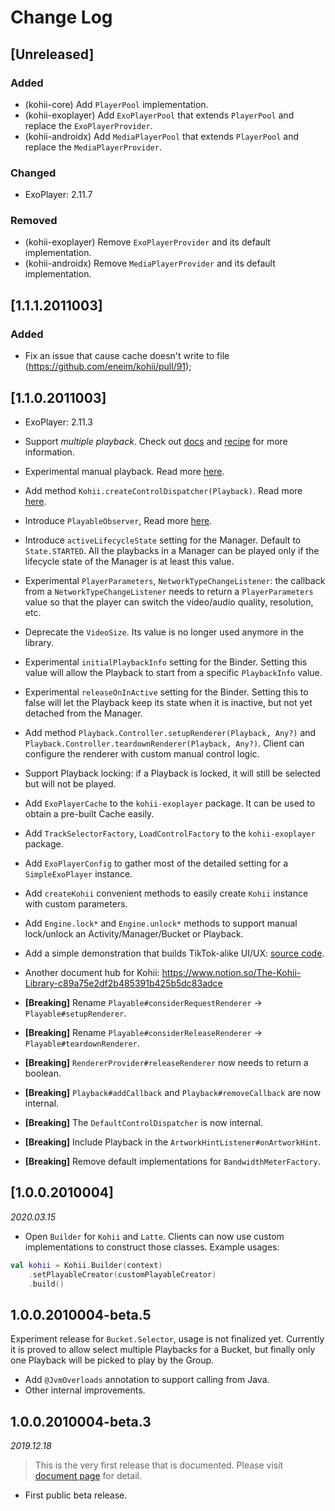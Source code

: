 # Change Log

## [Unreleased]

### Added

- (kohii-core) Add `PlayerPool` implementation.
- (kohii-exoplayer) Add `ExoPlayerPool` that extends `PlayerPool` and replace the `ExoPlayerProvider`.
- (kohii-androidx) Add `MediaPlayerPool` that extends `PlayerPool` and replace the `MediaPlayerProvider`.

### Changed
- ExoPlayer: 2.11.7

### Removed
- (kohii-exoplayer) Remove `ExoPlayerProvider` and its default implementation.
- (kohii-androidx) Remove `MediaPlayerProvider` and its default implementation.

## [1.1.1.2011003]

### Added

- Fix an issue that cause cache doesn't write to file (https://github.com/eneim/kohii/pull/91);

## [1.1.0.2011003]

- ExoPlayer: 2.11.3
- Support _multiple playback_. Check out [docs](https://eneim.github.io/kohii/usage/advance/) and [recipe](https://www.notion.so/00ea153b5378454dbc7a104733cd01d9) for more information.
- Experimental manual playback. Read more [here](https://www.notion.so/Manual-playback-controller-in-Kohii-212927dd75de4971bc28d27e4b34911a).
- Add method `Kohii.createControlDispatcher(Playback)`. Read more [here](https://www.notion.so/Manual-playback-controller-in-Kohii-212927dd75de4971bc28d27e4b34911a#999cb7749ed74cf9aa1c2329c093401f).
- Introduce `PlayableObserver`, Read more [here](https://www.notion.so/8ebea74d5e3347c580209652f374247c).
- Introduce `activeLifecycleState` setting for the Manager. Default to `State.STARTED`. All the playbacks in a Manager can be played only if the lifecycle state of the Manager is at least this value.
- Experimental `PlayerParameters`, `NetworkTypeChangeListener`: the callback from a `NetworkTypeChangeListener` needs to return a `PlayerParameters` value so that the player can switch the video/audio quality, resolution, etc.  
- Deprecate the `VideoSize`. Its value is no longer used anymore in the library.
- Experimental `initialPlaybackInfo` setting for the Binder. Setting this value will allow the Playback to start from a specific `PlaybackInfo` value.
- Experimental `releaseOnInActive` setting for the Binder. Setting this to false will let the Playback keep its state when it is inactive, but not yet detached from the Manager.
- Add method `Playback.Controller.setupRenderer(Playback, Any?)` and `Playback.Controller.teardownRenderer(Playback, Any?)`. Client can configure the renderer with custom manual control logic.
- Support Playback locking: if a Playback is locked, it will still be selected but will not be played.
- Add `ExoPlayerCache` to the `kohii-exoplayer` package. It can be used to obtain a pre-built Cache easily.
- Add `TrackSelectorFactory`, `LoadControlFactory` to the `kohii-exoplayer` package.
- Add `ExoPlayerConfig` to gather most of the detailed setting for a `SimpleExoPlayer` instance.
- Add `createKohii` convenient methods to easily create `Kohii` instance with custom parameters.
- Add `Engine.lock*` and `Engine.unlock*` methods to support manual lock/unlock an Activity/Manager/Bucket or Playback.
- Add a simple demonstration that builds TikTok-alike UI/UX: [source code](https://github.com/eneim/kohii/tree/dev-v1/kohii-sample-tiktok).
- Another document hub for Kohii: https://www.notion.so/The-Kohii-Library-c89a75e2df2b485391b425b5dc83adce

- **[Breaking]** Rename `Playable#considerRequestRenderer` -> `Playable#setupRenderer`.
- **[Breaking]** Rename `Playable#considerReleaseRenderer` -> `Playable#teardownRenderer`.
- **[Breaking]** `RendererProvider#releaseRenderer` now needs to return a boolean.
- **[Breaking]** `Playback#addCallback` and `Playback#removeCallback` are now internal.
- **[Breaking]** The `DefaultControlDispatcher` is now internal.
- **[Breaking]** Include Playback in the `ArtworkHintListener#onArtworkHint`.
- **[Breaking]** Remove default implementations for `BandwidthMeterFactory`.

## [1.0.0.2010004]

_2020.03.15_

- Open `Builder` for `Kohii` and `Latte`. Clients can now use custom implementations to construct
those classes. Example usages:

```Kotlin
val kohii = Kohii.Builder(context)
    .setPlayableCreator(customPlayableCreator)
    .build()
```

## 1.0.0.2010004-beta.5

Experiment release for `Bucket.Selector`, usage is not finalized yet. Currently it is proved to allow select multiple Playbacks for a Bucket, but finally only one Playback will be picked to play by the Group.

- Add `@JvmOverloads` annotation to support calling from Java.
- Other internal improvements.

## 1.0.0.2010004-beta.3

_2019.12.18_

> This is the very first release that is documented. Please visit [document page](https://eneim.github.io/kohii) for detail.

- First public beta release.

